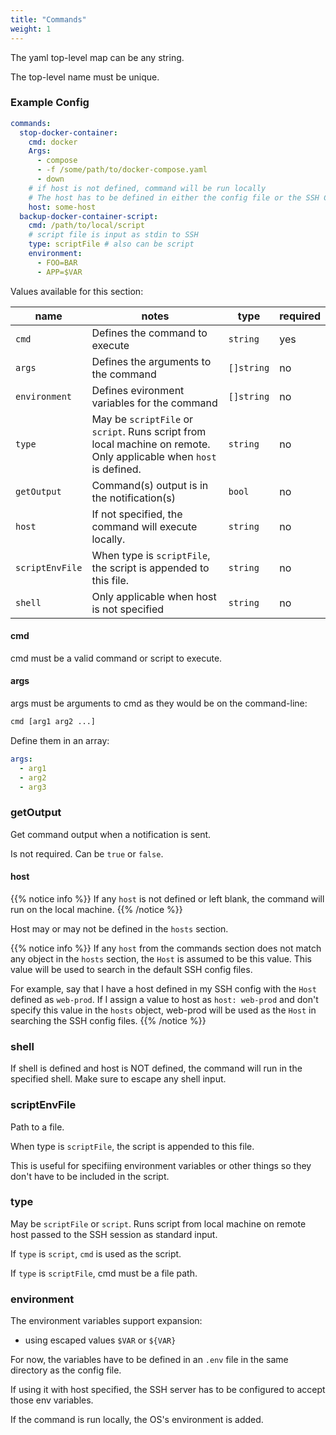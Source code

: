 ```yaml
---
title: "Commands"
weight: 1
---
```


The yaml top-level map can be any string.

The top-level name must be unique.

### Example Config

```yaml
commands:
  stop-docker-container:
    cmd: docker
    Args:
      - compose
      - -f /some/path/to/docker-compose.yaml
      - down
    # if host is not defined, command will be run locally
    # The host has to be defined in either the config file or the SSH Config files
    host: some-host 
  backup-docker-container-script:
    cmd: /path/to/local/script
    # script file is input as stdin to SSH
    type: scriptFile # also can be script
    environment:
      - FOO=BAR
      - APP=$VAR
```

Values available for this section:

| name | notes | type | required
| --- | --- | --- | --- |
| `cmd` | Defines the command to execute | `string` | yes |
| `args` | Defines the arguments to the command | `[]string` | no |
| `environment` | Defines evironment variables for the command | `[]string` | no |
| `type` | May be `scriptFile` or `script`. Runs script from local machine on remote. Only applicable when `host` is defined. | `string` | no |
| `getOutput` | Command(s) output is in the notification(s) | `bool` | no |
| `host` | If not specified, the command will execute locally. | `string` | no |
| `scriptEnvFile` | When type is `scriptFile`, the script is appended to this file. | `string` | no |
| `shell` | Only applicable when host is not specified | `string` | no |

#### cmd

cmd must be a valid command or script to execute.

#### args

args must be arguments to cmd as they would be on the command-line:

```sh
cmd [arg1 arg2 ...]
```

Define them in an array:

```yaml
args:
  - arg1
  - arg2
  - arg3
```

### getOutput

Get command output when a notification is sent.

Is not required. Can be `true` or `false`.

#### host

{{% notice info %}}
If any `host` is not defined or left blank, the command will run on the local machine.
{{% /notice %}}

Host may or may not be defined in the `hosts` section.

{{% notice info %}}
If any `host` from the commands section does not match any object in the `hosts` section, the `Host` is assumed to be this value. This value will be used to search in the default SSH config files.

For example, say that I have a host defined in my SSH config with the `Host` defined as `web-prod`.
If I assign a value to host as `host: web-prod` and don't specify this value in the `hosts` object, web-prod will be used as the `Host` in searching the SSH config files.
{{% /notice %}}

### shell

If shell is defined and host is NOT defined, the command will run in the specified shell.
Make sure to escape any shell input.

### scriptEnvFile

Path to a file.

When type is `scriptFile`, the script is appended to this file.

This is useful for specifiing environment variables or other things so they don't have to be included in the script.

### type

May be `scriptFile` or `script`. Runs script from local machine on remote host passed to the SSH session as standard input.

If `type` is `script`, `cmd` is used as the script.

If `type` is `scriptFile`, cmd must be a file path.

### environment

The environment variables support expansion:

- using escaped values `$VAR` or `${VAR}`

For now, the variables have to be defined in an `.env` file in the same directory as the config file.

If using it with host specified, the SSH server has to be configured to accept those env variables.

If the command is run locally, the OS's environment is added.

